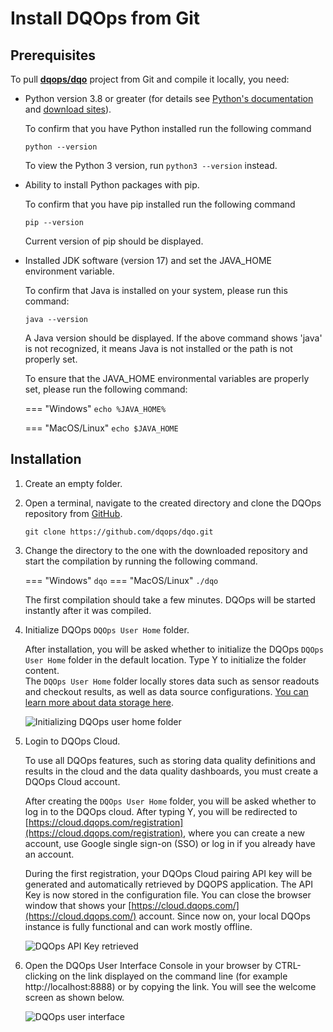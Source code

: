 # Install DQOps from Git

## Prerequisites

To pull **[dqops/dqo](https://github.com/dqops/dqo.git)** project from Git and compile it locally, you need:

 -  Python version 3.8 or greater (for details see [Python's documentation](https://www.python.org/doc/) and [download sites](https://www.python.org/downloads/)).

    To confirm that you have Python installed run the following command

    ```
    python --version
    ```
   
    To view the Python 3 version, run `python3 --version` instead.


 -  Ability to install Python packages with pip.

    To confirm that you have pip installed run the following command

    ```
    pip --version
    ```
   
    Current version of pip should be displayed.


 -  Installed JDK software (version 17) and set the JAVA_HOME environment variable.

    To confirm that Java is installed on your system, please run this command:

    ```
    java --version
    ```
   
    A Java version should be displayed. If the above command shows 'java' is not recognized, it means Java is not
    installed or the path is not properly set.

    To ensure that the JAVA_HOME environmental variables are properly set, please run the following command:

    === "Windows"
        ```
        echo %JAVA_HOME%
        ```

    === "MacOS/Linux"
        ```
        echo $JAVA_HOME
        ```

## Installation

1.  Create an empty folder. 

2.  Open a terminal, navigate to the created directory and clone the DQOps repository from [GitHub](https://github.com/dqops/dqo).
    
    ```
    git clone https://github.com/dqops/dqo.git
    ```

3.  Change the directory to the one with the downloaded repository and start the compilation by running the following command.

    === "Windows"
        ```
        dqo
        ```
    === "MacOS/Linux"
        ```
        ./dqo
        ```

    The first compilation should take a few minutes. DQOps will be started instantly after it was compiled.

4.  Initialize DQOps `DQOps User Home` folder.

    After installation, you will be asked whether to initialize the DQOps `DQOps User Home` folder in the default location.
    Type Y to initialize the folder content.  
    The `DQOps User Home` folder locally stores data such as sensor readouts and checkout results, as well as data source configurations.
    [You can learn more about data storage here](../../dqo-concepts/data-storage/data-storage.md).

    ![Initializing DQOps user home folder](https://dqops.com/docs/images/getting-started/initializing-user-home-folder.png)

5.  Login to DQOps Cloud.

    To use all DQOps features, such as storing data quality definitions and results in the cloud and the data quality dashboards, you
    must create a DQOps Cloud account.

    After creating the `DQOps User Home` folder, you will be asked whether to log in to the DQOps cloud. After typing Y, you will be
    redirected to [https://cloud.dqops.com/registration](https://cloud.dqops.com/registration),
    where you can create a new account, use Google single sign-on (SSO) or log in if you already have an account.

    During the first registration, your DQOps Cloud pairing API key will be generated and automatically retrieved by DQOPS application.
    The API Key is now stored in the configuration file. You can close the browser window that shows your
    [https://cloud.dqops.com/](https://cloud.dqops.com/) account. Since now on, your local DQOps instance is fully functional
    and can work mostly offline.

    ![DQOps API Key retrieved](https://dqops.com/docs/images/getting-started/dqops-api-key-retrieved.png)

6.  Open the DQOps User Interface Console in your browser by CTRL-clicking on the link displayed on the command line (for example http://localhost:8888)
    or by copying the link. You will see the welcome screen as shown below.

    ![DQOps user interface](https://dqops.com/docs/images/getting-started/dqops-user-interface.png)
